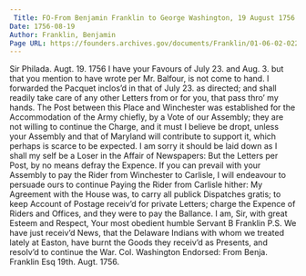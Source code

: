 ```yaml
---
 Title: FO-From Benjamin Franklin to George Washington, 19 August 1756
Date: 1756-08-19
Author: Franklin, Benjamin
Page URL: https://founders.archives.gov/documents/Franklin/01-06-02-0221
---
```


Sir
Philada. Augt. 19. 1756
I have your Favours of July 23. and Aug. 3. but that you mention to have wrote per Mr. Balfour, is not come to hand. I forwarded the Pacquet inclos’d in that of July 23. as directed; and shall readily take care of any other Letters from or for you, that pass thro’ my hands.
The Post between this Place and Winchester was established for the Accommodation of the Army chiefly, by a Vote of our Assembly; they are not willing to continue the Charge, and it must I believe be dropt, unless your Assembly and that of Maryland will contribute to support it, which perhaps is scarce to be expected. I am sorry it should be laid down as I shall my self be a Loser in the Affair of Newspapers: But the Letters per Post, by no means defray the Expence. If you can prevail with your Assembly to pay the Rider from Winchester to Carlisle, I will endeavour to persuade ours to continue Paying the Rider from Carlisle hither: My Agreement with the House was, to carry all publick Dispatches gratis; to keep Account of Postage receiv’d for private Letters; charge the Expence of Riders and Offices, and they were to pay the Ballance. I am, Sir, with great Esteem and Respect, Your most obedient humble Servant
B Franklin
P.S. We have just receiv’d News, that the Delaware Indians with whom we treated lately at Easton, have burnt the Goods they receiv’d as Presents, and resolv’d to continue the War.
Col. Washington
 Endorsed: From Benja. Franklin Esq 19th. Augt. 1756.

